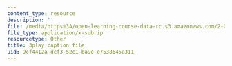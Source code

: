 ```yaml
---
content_type: resource
description: ''
file: /media/https%3A/open-learning-course-data-rc.s3.amazonaws.com/2-003sc-engineering-dynamics-fall-2011/9cf4412adcf352c1ba9ee7538645a311_9_d8CQrCYUw.vtt
file_type: application/x-subrip
resourcetype: Other
title: 3play caption file
uid: 9cf4412a-dcf3-52c1-ba9e-e7538645a311
---
```

